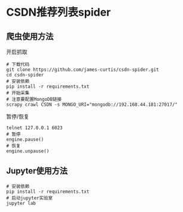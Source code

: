 # CSDN推荐列表spider

## 爬虫使用方法

开启抓取
```shell
# 下载代码
git clone https://github.com/james-curtis/csdn-spider.git
cd csdn-spider
# 安装依赖
pip install -r requirements.txt
# 开始采集
# 注意要配置MongoDB链接
scrapy crawl CSDN -s MONGO_URI="mongodb://192.168.44.181:27017/"
```

暂停/恢复
```shell
telnet 127.0.0.1 6023
# 暂停
engine.pause()
# 恢复
engine.unpause()
```

## Jupyter使用方法

```shell
# 安装依赖
pip install -r requirements.txt
# 启动jupyter实验室
jupyter lab
```